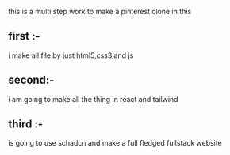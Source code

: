 this is a multi step work to make a pinterest clone in this

## first :-
i make all file by just html5,css3,and js

## second:-
i am going to make all the thing in react and tailwind

## third :-
is going to use schadcn and make a full fledged fullstack website
